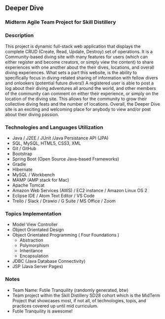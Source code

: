 ## Deeper Dive

### Midterm Agile Team Project for Skill Distillery

### Description
This project is dynamic full-stack web application that displays the complete CRUD (Create, Read, Update, Destroy) set of operations. It is a Community-based diving site with many features for users (which can either register and become creators, or simply view the content) to share experiences with one another about the their dives, locations, and overall diving experiences. What sets a part this website, is the ability to specifically focus in diving-related sharing of information with fellow divers and onlookers (potential future divers!) A registered user is able to post a log about their diving adventures all around the world, and other members of the community can comment on either their experience, or simply on the location of the diving site. This allows for the community to grow their collective diving feats and the number of locations. Overall, the Deeper Dive site is an exciting and welcoming place for anybody to view and/or post about their diving passion.

### Technologies and Languages Utilization
- Java / J2EE / JUnit /Java Persistance API (JPA)
- SQL, MySQL, HTML5, CSS3, XML 
- Git / GitHub
- Bootstrap
- Spring Boot (Open Source Java-based Frameworks)
- Gradle
- Hibernate
- MySQL / Workbench
- MAMP (AMP stack for Mac)
- Apache Tomcat
- Amazon Web Services (AWS) / EC2 instance / Amazon Linux OS 2
- Eclipse IDE / Atom Text Editor / VS Code
- Trello / Slack / Drawio / G Suite / MS Office / Zoom   

### Topics Implementation
- Model View Controller
- Object Orientated Design   
- Object Orientated Programming ( Four Foundations )
  - Abstraction
  - Polymorphism
  - Inheritance
  - Encapsulation
- JDBC (Java Database Connectivity)
- JSP (Java Server Pages)

### Notes
- Team Name: Futile Tranquility (randomly generated, btw)  
- Team project within the Skill Distillery SD28 cohort which is the MidTerm Project that showcases most, if not all, of technologies, topis, and practices covered up until mid curriculum. 
- Futile Tranquility is awesome!
